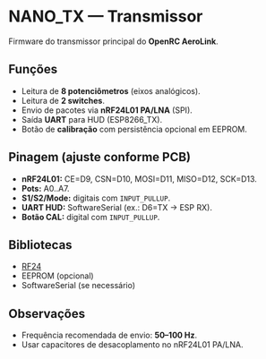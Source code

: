 # NANO_TX — Transmissor

Firmware do transmissor principal do **OpenRC AeroLink**.

## Funções
- Leitura de **8 potenciômetros** (eixos analógicos).
- Leitura de **2 switches**.
- Envio de pacotes via **nRF24L01 PA/LNA** (SPI).
- Saída **UART** para HUD (ESP8266_TX).
- Botão de **calibração** com persistência opcional em EEPROM.

## Pinagem (ajuste conforme PCB)
- **nRF24L01:** CE=D9, CSN=D10, MOSI=D11, MISO=D12, SCK=D13.
- **Pots:** A0..A7.
- **S1/S2/Mode:** digitais com `INPUT_PULLUP`.
- **UART HUD:** SoftwareSerial (ex.: D6=TX → ESP RX).
- **Botão CAL:** digital com `INPUT_PULLUP`.

## Bibliotecas
- [RF24](https://github.com/nRF24/RF24)
- EEPROM (opcional)
- SoftwareSerial (se necessário)

## Observações
- Frequência recomendada de envio: **50–100 Hz**.
- Usar capacitores de desacoplamento no nRF24L01 PA/LNA.
